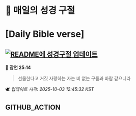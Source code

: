 # 🙏 매일의 성경 구절
# [Daily Bible verse]
## [![README에 성경구절 업데이트](https://github.com/DONGSUKA/first_test/actions/workflows/update-readme-bible.yml/badge.svg)](https://github.com/DONGSUKA/first_test/actions/workflows/update-readme-bible.yml)
<!-- START_BIBLE_VERSE -->
📖 **잠언 25:14**
> 선물한다고 거짓 자랑하는 자는 비 없는 구름과 바람 같으니라

🕊️ _업데이트 시각: 2025-10-03 12:45:32 KST_
  <!-- END_BIBLE_VERSE -->
## GITHUB_ACTION
